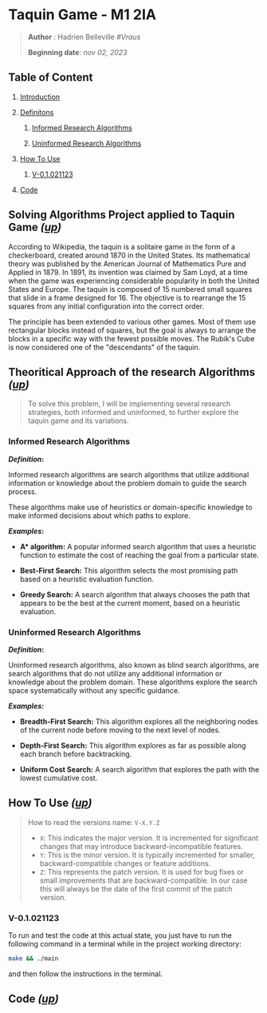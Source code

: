# Taquin Game - M1 2IA

> **Author** : Hadrien Belleville *#Vraus*
>
> **Beginning date**: *nov 02, 2023*

## Table of Content

1. [Introduction](#solving-algorithms-project-applied-to-taquin-game-up)

2. [Definitons](#theoritical-approach-of-the-research-algorithms-up)

    1. [Informed Research Algorithms](#informed-research-algorithms)

    2. [Uninformed Research Algorithms](#uninformed-research-algorithms)

3. [How To Use](#how-to-use-up)

    1. [V-0.1.021123](#v-01021123)

4. [Code](#code-up)

## Solving Algorithms Project applied to Taquin Game ***([up](#taquin-game---m1-2ia))***

According to Wikipedia, the taquin is a solitaire game in the form of a checkerboard, created around 1870 in the United States. Its mathematical theory was published by the American Journal of Mathematics Pure and Applied in 1879. In 1891, its invention was claimed by Sam Loyd, at a time when the game was experiencing considerable popularity in both the United States and Europe. The taquin is composed of 15 numbered small squares that slide in a frame designed for 16. The objective is to rearrange the 15 squares from any initial configuration into the correct order.

The principle has been extended to various other games. Most of them use rectangular blocks instead of squares, but the goal is always to arrange the blocks in a specific way with the fewest possible moves. The Rubik's Cube is now considered one of the "descendants" of the taquin.

## Theoritical Approach of the research Algorithms ***([up](#taquin-game---m1-2ia))***

> To solve this problem, I will be implementing several research strategies, both informed and uninformed, to further explore the taquin game and its variations.

### Informed Research Algorithms

***Definition*:**

Informed research algorithms are search algorithms that utilize additional information or knowledge about the problem domain to guide the search process.

These algorithms make use of heuristics or domain-specific knowledge to make informed decisions about which paths to explore.

***Examples*:**

+ **A\* algorithm:** A popular informed search algorithm that uses a heuristic function to estimate the cost of reaching the goal from a particular state.

+ **Best-First Search:** This algorithm selects the most promising path based on a heuristic evaluation function.

+ **Greedy Search:** A search algorithm that always chooses the path that appears to be the best at the current moment, based on a heuristic evaluation.

### Uninformed Research Algorithms

***Definition*:**

Uninformed research algorithms, also known as blind search algorithms, are search algorithms that do not utilize any additional information or knowledge about the problem domain. These algorithms explore the search space systematically without any specific guidance.

***Examples*:**

+ **Breadth-First Search:** This algorithm explores all the neighboring nodes of the current node before moving to the next level of nodes.

+ **Depth-First Search:** This algorithm explores as far as possible along each branch before backtracking.

+ **Uniform Cost Search:** A search algorithm that explores the path with the lowest cumulative cost.

## How To Use ***([up](#taquin-game---m1-2ia))***

> How to read the versions name: `V-X.Y.Z`
>
> + `X`: This indicates the major version. It is incremented for significant changes that may introduce backward-incompatible features.
> + `Y`: This is the minor version. It is typically incremented for smaller, backward-compatible changes or feature additions.
> + `Z`: This represents the patch version. It is used for bug fixes or small improvements that are backward-compatible. In our case this will always be the date of the first commit of the patch version.

### V-0.1.021123

To run and test the code at this actual state, you just have to run the following command in a terminal while in the project working directory:

```bash
make && ./main
```

and then follow the instructions in the terminal.

## Code ***([up](#taquin-game---m1-2ia))***
